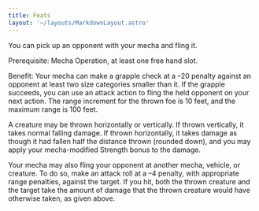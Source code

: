 ```yaml
---
title: Feats
layout: '~/layouts/MarkdownLayout.astro'
---
```

You can pick up an opponent with your mecha and fling it.

Prerequisite: Mecha Operation, at least one free hand slot.

Benefit: Your mecha can make a grapple check at a –20 penalty against an
opponent at least two size categories smaller than it. If the grapple
succeeds, you can use an attack action to fling the held opponent on your next
action. The range increment for the thrown foe is 10 feet, and the maximum
range is 100 feet.

A creature may be thrown horizontally or vertically. If thrown vertically, it
takes normal falling damage. If thrown horizontally, it takes damage as though
it had fallen half the distance thrown (rounded down), and you may apply your
mecha-modified Strength bonus to the damage.

Your mecha may also fling your opponent at another mecha, vehicle, or
creature. To do so, make an attack roll at a –4 penalty, with appropriate
range penalties, against the target. If you hit, both the thrown creature and
the target take the amount of damage that the thrown creature would have
otherwise taken, as given above.

